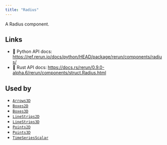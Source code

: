 ```yaml
---
title: "Radius"
---
```


A Radius component.


## Links
 * 🐍 Python API docs: https://ref.rerun.io/docs/python/HEAD/package/rerun/components/radius/
 * 🦀 Rust API docs: https://docs.rs/rerun/0.9.0-alpha.6/rerun/components/struct.Radius.html


## Used by

* [`Arrows3D`](../archetypes/arrows3d.md)
* [`Boxes2D`](../archetypes/boxes2d.md)
* [`Boxes3D`](../archetypes/boxes3d.md)
* [`LineStrips2D`](../archetypes/line_strips2d.md)
* [`LineStrips3D`](../archetypes/line_strips3d.md)
* [`Points2D`](../archetypes/points2d.md)
* [`Points3D`](../archetypes/points3d.md)
* [`TimeSeriesScalar`](../archetypes/time_series_scalar.md)
